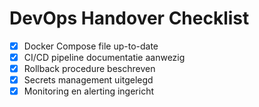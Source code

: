 # DevOps Handover Checklist

- [x] Docker Compose file up-to-date
- [x] CI/CD pipeline documentatie aanwezig
- [x] Rollback procedure beschreven
- [x] Secrets management uitgelegd
- [x] Monitoring en alerting ingericht
